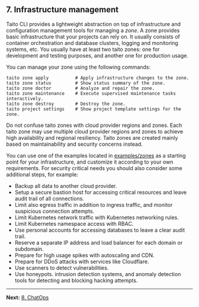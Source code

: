 ## 7. Infrastructure management

Taito CLI provides a lightweight abstraction on top of infrastructure and configuration management tools for managing a *zone*. A zone provides basic infrastructure that your projects can rely on. It usually consists of container orchestration and database clusters, logging and monitoring systems, etc. You usually have at least two taito zones: one for development and testing purposes, and another one for production usage.

You can manage your zone using the following commands:

    taito zone apply          # Apply infrastructure changes to the zone.
    taito zone status         # Show status summary of the zone.
    taito zone doctor         # Analyze and repair the zone.
    taito zone maintenance    # Execute supervised maintenance tasks interactively.
    taito zone destroy        # Destroy the zone.
    taito project settings    # Show project template settings for the zone.

Do not confuse taito zones with cloud provider regions and zones. Each taito zone may use multiple cloud provider regions and zones to achieve high availability and regional resiliency. Taito zones are created mainly based on maintainability and security concerns instead.

You can use one of the examples located in [examples/zones](https://github.com/TaitoUnited/taito-cli/tree/master/examples/zones) as a starting point for your infrastructure, and customize it according to your own requirements. For security critical needs you should also consider some additional steps, for example:

- Backup all data to another cloud provider.
- Setup a secure bastion host for accessing critical resources and leave audit trail of all connections.
- Limit also egress traffic in addition to ingress traffic, and monitor suspicious connection attempts.
- Limit Kubernetes network traffic with Kubernetes networking rules.
- Limit Kubernetes namespace access with RBAC.
- Use personal accounts for accessing databases to leave a clear audit trail.
- Reserve a separate IP address and load balancer for each domain or subdomain.
- Prepare for high usage spikes with autoscaling and CDN.
- Prepare for DDoS attacks with services like Cloudflare.
- Use scanners to detect vulnerabilities.
- Use honeypots. intrusion detection systems, and anomaly detection tools for detecting and blocking hacking attempts.

---

**Next:** [8. ChatOps](08-chatops.md)
